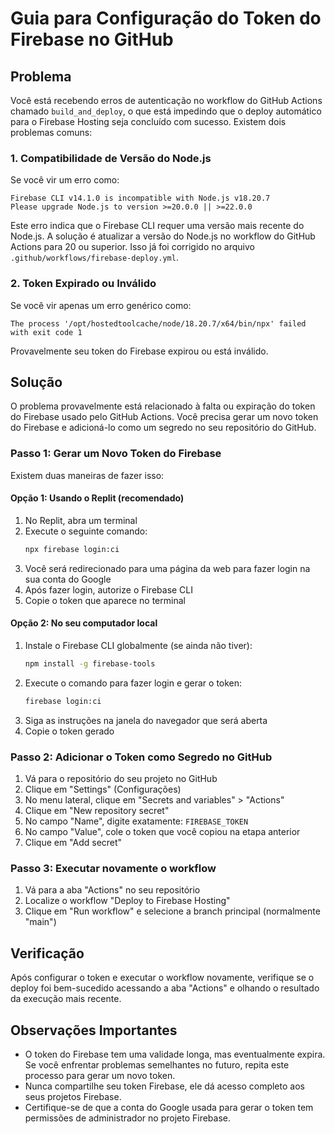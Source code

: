 # Guia para Configuração do Token do Firebase no GitHub

## Problema

Você está recebendo erros de autenticação no workflow do GitHub Actions chamado `build_and_deploy`, o que está impedindo que o deploy automático para o Firebase Hosting seja concluído com sucesso. Existem dois problemas comuns:

### 1. Compatibilidade de Versão do Node.js

Se você vir um erro como: 
```
Firebase CLI v14.1.0 is incompatible with Node.js v18.20.7
Please upgrade Node.js to version >=20.0.0 || >=22.0.0
```

Este erro indica que o Firebase CLI requer uma versão mais recente do Node.js. A solução é atualizar a versão do Node.js no workflow do GitHub Actions para 20 ou superior. Isso já foi corrigido no arquivo `.github/workflows/firebase-deploy.yml`.

### 2. Token Expirado ou Inválido

Se você vir apenas um erro genérico como:
```
The process '/opt/hostedtoolcache/node/18.20.7/x64/bin/npx' failed with exit code 1
```

Provavelmente seu token do Firebase expirou ou está inválido.

## Solução

O problema provavelmente está relacionado à falta ou expiração do token do Firebase usado pelo GitHub Actions. Você precisa gerar um novo token do Firebase e adicioná-lo como um segredo no seu repositório do GitHub.

### Passo 1: Gerar um Novo Token do Firebase

Existem duas maneiras de fazer isso:

#### Opção 1: Usando o Replit (recomendado)

1. No Replit, abra um terminal
2. Execute o seguinte comando:
   ```bash
   npx firebase login:ci
   ```
3. Você será redirecionado para uma página da web para fazer login na sua conta do Google
4. Após fazer login, autorize o Firebase CLI
5. Copie o token que aparece no terminal

#### Opção 2: No seu computador local

1. Instale o Firebase CLI globalmente (se ainda não tiver):
   ```bash
   npm install -g firebase-tools
   ```
2. Execute o comando para fazer login e gerar o token:
   ```bash
   firebase login:ci
   ```
3. Siga as instruções na janela do navegador que será aberta
4. Copie o token gerado

### Passo 2: Adicionar o Token como Segredo no GitHub

1. Vá para o repositório do seu projeto no GitHub
2. Clique em "Settings" (Configurações)
3. No menu lateral, clique em "Secrets and variables" > "Actions"
4. Clique em "New repository secret"
5. No campo "Name", digite exatamente: `FIREBASE_TOKEN`
6. No campo "Value", cole o token que você copiou na etapa anterior
7. Clique em "Add secret"

### Passo 3: Executar novamente o workflow

1. Vá para a aba "Actions" no seu repositório
2. Localize o workflow "Deploy to Firebase Hosting"
3. Clique em "Run workflow" e selecione a branch principal (normalmente "main")

## Verificação

Após configurar o token e executar o workflow novamente, verifique se o deploy foi bem-sucedido acessando a aba "Actions" e olhando o resultado da execução mais recente.

## Observações Importantes

- O token do Firebase tem uma validade longa, mas eventualmente expira. Se você enfrentar problemas semelhantes no futuro, repita este processo para gerar um novo token.
- Nunca compartilhe seu token Firebase, ele dá acesso completo aos seus projetos Firebase.
- Certifique-se de que a conta do Google usada para gerar o token tem permissões de administrador no projeto Firebase.